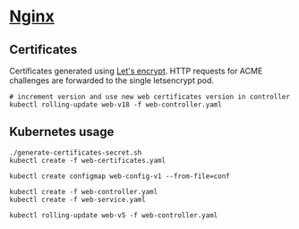 # [Nginx](http://nginx.org/)

## Certificates

Certificates generated using [Let's encrypt](../letsencrypt). HTTP requests for ACME challenges are forwarded to the single letsencrypt pod.

```
# increment version and use new web certificates version in controller
kubectl rolling-update web-v18 -f web-controller.yaml
```

## Kubernetes usage

```
./generate-certificates-secret.sh
kubectl create -f web-certificates.yaml

kubectl create configmap web-config-v1 --from-file=conf

kubectl create -f web-controller.yaml
kubectl create -f web-service.yaml

kubectl rolling-update web-v5 -f web-controller.yaml
```
